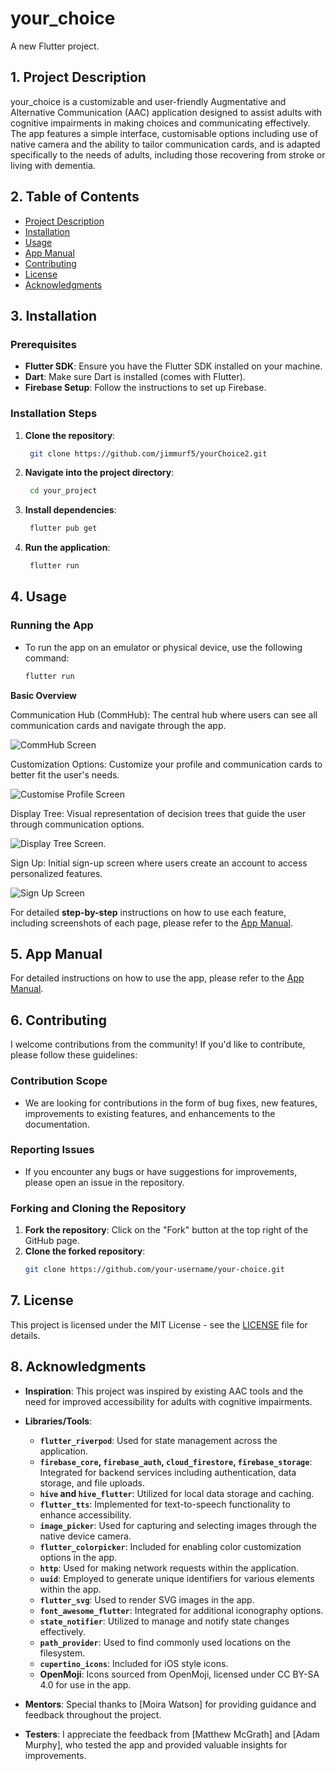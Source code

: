 # your_choice

A new Flutter project.

## **1. Project Description**
your_choice is a customizable and user-friendly Augmentative and Alternative 
Communication (AAC) application designed to assist adults with cognitive impairments 
in making choices and communicating effectively. The app features a simple interface, 
customisable options including use of native camera and the ability to tailor
communication cards, and is adapted specifically to the needs of adults, 
including those recovering from stroke or living with dementia.

## **2. Table of Contents**

- [Project Description](#1-project-description)
- [Installation](#3-installation)
- [Usage](#4-usage)
- [App Manual](#5-app-manual)
- [Contributing](#6-contributing)
- [License](#7-license)
- [Acknowledgments](#8-acknowledgments)

## **3. Installation**

### **Prerequisites**
- **Flutter SDK**: Ensure you have the Flutter SDK installed on your machine.
- **Dart**: Make sure Dart is installed (comes with Flutter).
- **Firebase Setup**: Follow the instructions to set up Firebase.

### **Installation Steps**
1. **Clone the repository**:
   ```bash
    git clone https://github.com/jimmurf5/yourChoice2.git

2. **Navigate into the project directory**:
   ```bash
    cd your_project

3. **Install dependencies**:
   ```bash
    flutter pub get

4. **Run the application**:
   ```bash
    flutter run

## **4. Usage**

### Running the App
- To run the app on an emulator or physical device, use the following command:

  ```bash
  flutter run

**Basic Overview**

Communication Hub (CommHub): The central hub where users can see all communication cards and navigate through the app.


![CommHub Screen](screenshots/commHub.png)


Customization Options: Customize your profile and communication cards to better fit the user's needs.


![Customise Profile Screen](screenshots/customiseProfile.png)


Display Tree: Visual representation of decision trees that guide the user through communication options.


![Display Tree Screen](screenshots/displayTree.png).


Sign Up: Initial sign-up screen where users create an account to access personalized features.


![Sign Up Screen](screenshots/signup.png)


For detailed **step-by-step** instructions on how to use each feature, 
including screenshots of each page, please refer to the [App Manual](documentation/yourChoiceAppManual.pdf).

## **5. App Manual**

For detailed instructions on how to use the app, 
please refer to the [App Manual](documentation/yourChoiceAppManual.pdf).

## **6. Contributing**

I welcome contributions from the community! If you'd like to contribute, please follow these guidelines:

### **Contribution Scope**
- We are looking for contributions in the form of bug fixes, new features, improvements to existing features, and enhancements to the documentation.

### **Reporting Issues**
- If you encounter any bugs or have suggestions for improvements, please open an issue in the repository.

### **Forking and Cloning the Repository**
1. **Fork the repository**: Click on the "Fork" button at the top right of the GitHub page.
2. **Clone the forked repository**:
   ```bash
   git clone https://github.com/your-username/your-choice.git

## **7. License**

This project is licensed under the MIT License - see the [LICENSE](LICENSE) file for details.

## **8. Acknowledgments**

- **Inspiration**: This project was inspired by existing AAC tools and the need for improved accessibility for adults with cognitive impairments.
- **Libraries/Tools**:
    - **`flutter_riverpod`**: Used for state management across the application.
    - **`firebase_core`, `firebase_auth`, `cloud_firestore`, `firebase_storage`**: Integrated for backend services including authentication, data storage, and file uploads.
    - **`hive` and `hive_flutter`**: Utilized for local data storage and caching.
    - **`flutter_tts`**: Implemented for text-to-speech functionality to enhance accessibility.
    - **`image_picker`**: Used for capturing and selecting images through the native device camera.
    - **`flutter_colorpicker`**: Included for enabling color customization options in the app.
    - **`http`**: Used for making network requests within the application.
    - **`uuid`**: Employed to generate unique identifiers for various elements within the app.
    - **`flutter_svg`**: Used to render SVG images in the app.
    - **`font_awesome_flutter`**: Integrated for additional iconography options.
    - **`state_notifier`**: Utilized to manage and notify state changes effectively.
    - **`path_provider`**: Used to find commonly used locations on the filesystem.
    - **`cupertino_icons`**: Included for iOS style icons.
    - **OpenMoji**: Icons sourced from OpenMoji, licensed under CC BY-SA 4.0 for use in the app.

- **Mentors**: Special thanks to [Moira Watson] for providing guidance and feedback throughout the project.
- **Testers**: I appreciate the feedback from [Matthew McGrath] and [Adam Murphy], who tested the app and provided valuable insights for improvements.